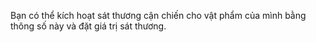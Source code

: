 Bạn có thể kích hoạt sát thương cận chiến cho vật phẩm của mình bằng thông số này và đặt giá trị sát thương.